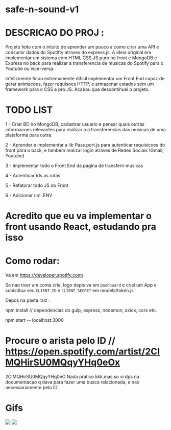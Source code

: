 # safe-n-sound-v1
# DESCRICAO DO PROJ :
Projeto feito com o intuito de aprender um pouco a como criar uma API e consumir dados do Spotifty atraves do express.js. 
A ideia original era implementar um sistema com HTML CSS JS puro no front e MongoDB e Express no back para realizar a transferencia de musicas do Spotify para o Youtube ou vice-versa.

Infelizmente ficou extremamente dificil implementar um Front End capaz de gerar animacoes, fazer requisoes HTTP, e armazenar estados sem um framework para o CSS e pro JS. Acabou que descontinuei o projeto.


# TODO LIST
1 - Criar BD no MongoDB, cadastrar usuario e pensar quais outras informacoes relevantes para realizar a a transferencias das musicas de uma plataforma para outra.

2 - Aprender e implementar a lib Pass.port.js para autenticar requisicoes do front para o back, e tambem realizar login atraves de Redes Sociais (Gmail, Youtube)

3 - Implementar todo o Front End da pagina de transferir musicas

4 - Autenticar tds as rotas

5 - Refatorar todo JS do Front

6 - Adicionar um .ENV

# Acredito que eu va implementar o front usando React, estudando pra isso

# Como rodar:
Va em https://developer.spotify.com/

Se nao tiver um conta crie, logo depis va em `Dashboard` e criei um App e subistitua seu `CLIENT_ID` e `CLIENT_SECRET` em models/token.js

Depos na pasta raiz :

npm install  // dependencias do gulp, express, nodemon, axios, cors etc.

npm start -- localhost:3000


# Procure o arista pelo ID // https://open.spotify.com/artist/2CIMQHirSU0MQqyYHq0eOx
 2CIMQHirSU0MQqyYHq0eO
 Nada pratico kkk,mas so vi dps na documentacao q dava para fazer uma busca relacionada, e nao necessariamente pelo ID.
 
 # Gifs
<img src="https://media.giphy.com/media/z1yGmprNt2SShZKZev/giphy.gif">
<img src="https://media.giphy.com/media/40hFF486Xp5j4yvcZM/giphy.gif">
